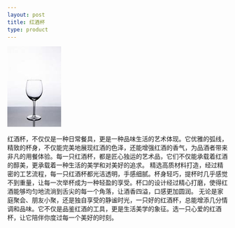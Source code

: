 ```yaml
---
layout: post
title: 红酒杯
type: product
---
```

![红酒杯](/img/红酒杯.jpg)

红酒杯，不仅仅是一种日常餐具，更是一种品味生活的艺术体现。它优雅的弧线，精致的杯身，不仅能完美地展现红酒的色泽，还能增强红酒的香气，为品酒者带来非凡的用餐体验。每一只红酒杯，都是匠心独运的艺术品，它们不仅能承载着红酒的醇美，更承载着一种生活的美学和对美好的追求。
精选高质材料打造，经过精密的工艺流程，每一只红酒杯都光洁透明，手感细腻。杯身轻巧，提杯时几乎感觉不到重量，让每一次举杯成为一种轻盈的享受。杯口的设计经过精心打磨，使得红酒能够均匀地流淌到舌尖的每一个角落，让酒香四溢，口感更加圆润。
无论是家庭聚会、朋友小聚，还是独自享受的静谧时光，一只好的红酒杯，总能增添几分情调和品味。它不仅是品鉴红酒的工具，更是生活美学的象征。选一只心爱的红酒杯，让它陪伴你度过每一个美好的时刻。